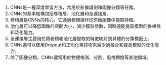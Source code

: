 1. CNNs是一種深度學習方法，常用於影像識別和圖像分類等任務。
2. CNNs的基本結構包括卷積層、池化層和全連接層。
3. 卷積層是CNNs的核心，它通過卷積操作從原始圖像中提取特徵。
4. 池化層可以降低圖像的空間大小，減少模型參數，同時還能提高模型的魯棒性和泛化能力。
5. 全連接層主要用於將卷積和池化層提取的特徵映射到具體的分類標籤上。
6. CNNs還可以使用Dropout和正則化等技術來減少過擬合和提高模型的泛化能力。
7. 除了圖像分類，CNNs還常用於物體檢測、分割、風格轉換等其他領域。